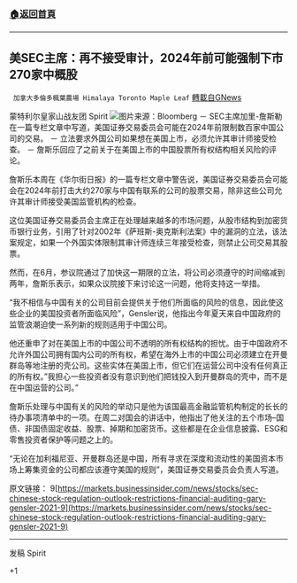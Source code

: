 ###  [:house:返回首頁](https://github.com/ourhimalayas/txt)
---


## 美SEC主席：再不接受审计，2024年前可能强制下市270家中概股
` 加拿大多倫多楓葉農場 Himalaya Toronto Maple Leaf` [轉載自GNews](https://gnews.org/zh-hans/1539002/)

蒙特利尔皇家山战友团 Spirit
![](https://assets.gnews.org/wp-content/uploads/2021/09/1000x-1.jpg)图片来源：Bloomberg
－ SEC主席加里-詹斯勒在一篇专栏文章中写道，美国证券交易委员会可能在2024年前限制数百家中国公司的交易。
－ 立法要求外国公司如果想在美国上市，必须允许其审计师接受检查。
－ 詹斯乐回应了之前关于在美国上市的中国股票所有权结构相关风险的评论。

詹斯乐本周在《华尔街日报》的一篇专栏文章中警告说，美国证券交易委员会可能会在2024年前打击大约270家与中国有联系的公司的股票交易，除非这些公司允许其审计师接受美国监管机构的检查。

这位美国证券交易委员会主席正在处理越来越多的市场问题，从股市结构到加密货币银行业务，引用了针对2002年《萨班斯-奥克斯利法案》中的漏洞的立法，该法案规定，如果一个外国实体限制其审计师连续三年接受检查，则禁止公司交易其股票。

然而，在6月，参议院通过了加快这一期限的立法，将公司必须遵守的时间缩减到两年，詹斯乐表示，如果众议院接下来讨论这一问题，他将支持这一举措。

“我不相信与中国有关的公司目前会提供关于他们所面临的风险的信息，因此使这些企业的美国投资者所面临风险”，Gensler说，他指出今年夏天来自中国政府的监管浪潮迫使一系列新的规则适用于中国公司。

他还重申了对在美国上市的中国公司不透明的所有权结构的担忧。由于中国政府不允许外国公司拥有国内公司的所有权，希望在海外上市的中国公司必须建立在开曼群岛等地注册的壳公司。这些实体在美国上市，但它们在运营公司中没有任何真正的所有权。”我担心一些投资者没有意识到他们把钱投入到开曼群岛的壳中，而不是在中国运营的公司。”

詹斯乐处理与中国有关的风险的举动只是他为该国最高金融监管机构制定的长长的待办事项清单中的一项。在周二对国会的讲话中，他指出了他关注的五个市场–国债、非国债固定收益、股票、掉期和加密货币。这些都是在企业信息披露、ESG和零售投资者保护等问题之上的。

“无论在加利福尼亚、开曼群岛还是中国，所有寻求在深度和流动性的美国资本市场上筹集资金的公司都应该遵守美国的规则”，美国证券交易委员会负责人写道。

原文链接：
9[https://markets.businessinsider.com/news/stocks/sec-chinese-stock-regulation-outlook-restrictions-financial-auditing-gary-gensler-2021-9](https://markets.businessinsider.com/news/stocks/sec-chinese-stock-regulation-outlook-restrictions-financial-auditing-gary-gensler-2021-9)

* * *

发稿 Spirit



+1
